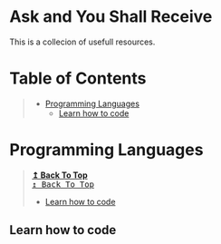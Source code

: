 # Ask and You Shall Receive


This is a collecion of usefull resources.

# Table of Contents
> - [Programming Languages](#programming-languages)
>   - [Learn how to code](#learn-how-to-code)
> 


# Programming Languages
> **[↥ Back To Top](#table-of-contents)** <br>
> <kbd>[↥ Back To Top](#table-of-contents)<kbd>
> - [Learn how to code](#learn-how-to-code)


## Learn how to code
